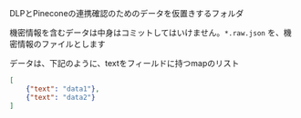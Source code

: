 DLPとPineconeの連携確認のためのデータを仮置きするフォルダ

機密情報を含むデータは中身はコミットしてはいけません。`*.raw.json` を、機密情報のファイルとします

データは、下記のように、textをフィールドに持つmapのリスト

```json
[
    {"text": "data1"},
    {"text": "data2"}
]
```
